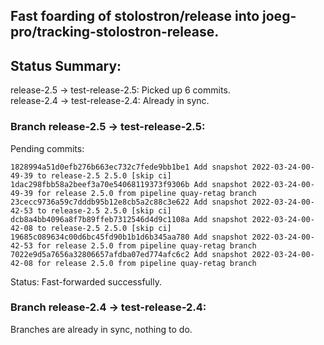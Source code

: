 ## Fast foarding of stolostron/release into joeg-pro/tracking-stolostron-release.

## Status Summary:

release-2.5 -> test-release-2.5: Picked up 6 commits.  
release-2.4 -> test-release-2.4: Already in sync.  

### Branch release-2.5 -> test-release-2.5:

Pending commits:

```
1828994a51d0efb276b663ec732c7fede9bb1be1 Add snapshot 2022-03-24-00-49-39 to release-2.5 2.5.0 [skip ci]
1dac298fbb58a2beef3a70e54068119373f9306b Add snapshot 2022-03-24-00-49-39 for release 2.5.0 from pipeline quay-retag branch
23cecc9736a59c7dddb95b12e8cb5a2c88c3e622 Add snapshot 2022-03-24-00-42-53 to release-2.5 2.5.0 [skip ci]
dcb8a4bb4096a8f7b89ffeb7312546d4d9c1108a Add snapshot 2022-03-24-00-42-08 to release-2.5 2.5.0 [skip ci]
19685c089634c00d6bc45fd90b1b1d6b345aa780 Add snapshot 2022-03-24-00-42-53 for release 2.5.0 from pipeline quay-retag branch
7022e9d5a7656a32806657afdba07ed774afc6c2 Add snapshot 2022-03-24-00-42-08 for release 2.5.0 from pipeline quay-retag branch
```

Status: Fast-forwarded successfully.

### Branch release-2.4 -> test-release-2.4:

Branches are already in sync, nothing to do.

